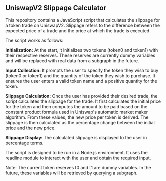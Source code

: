## UniswapV2 Slippage Calculator ##
This repository contains a JavaScript script that calculates the slippage for a token trade on UniswapV2. Slippage refers to the difference between the expected price of a trade and the price at which the trade is executed.

The script works as follows:

**Initialization:** At the start, it initializes two tokens (token0 and token1) with their respective reserves. These reserves are currently dummy variables and will be replaced with real data from a subgraph in the future.

**Input Collection:** It prompts the user to specify the token they wish to buy (token0 or token1) and the quantity of the token they wish to purchase. It ensures the user enters a valid token name and a positive quantity for the token.

**Slippage Calculation:** Once the user has provided their desired trade, the script calculates the slippage for the trade. It first calculates the initial price for the token and then computes the amount to be paid based on the constant product formula used in Uniswap's automatic market maker algorithm. From these values, the new price per token is derived. The slippage is then calculated as the percentage change between the initial price and the new price.

**Slippage Display:** The calculated slippage is displayed to the user in percentage terms.

The script is designed to be run in a Node.js environment. It uses the readline module to interact with the user and obtain the required input.

Note: The current token reserves t0 and t1 are dummy variables. In the future, these variables will be retrieved by querying a subgraph.
